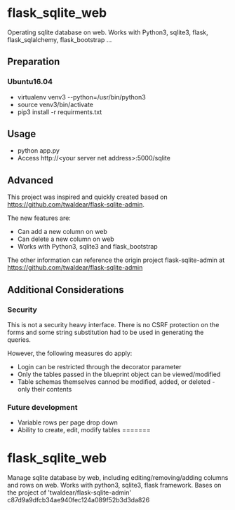 # flask_sqlite_web
Operating sqlite database on web. Works with Python3, sqlite3, flask, flask_sqlalchemy, flask_bootstrap ...

## Preparation
### Ubuntu16.04
* virtualenv venv3 --python=/usr/bin/python3
* source venv3/bin/activate
* pip3 install -r requirments.txt

## Usage
* python app.py
* Access http://\<your server net address\>:5000/sqlite

## Advanced
This project was inspired and quickly created based on https://github.com/twaldear/flask-sqlite-admin.

The new features are:
* Can add a new column on web
* Can delete a new column on web
* Works with Python3, sqlite3 and flask_bootstrap

The other information can reference the origin project flask-sqlite-admin at https://github.com/twaldear/flask-sqlite-admin


## Additional Considerations
### Security
This is not a security heavy interface. There is no CSRF protection on the forms and some string substitution had to be used in generating the queries.

However, the following measures do apply:
* Login can be restricted through the decorator parameter
* Only the tables passed in the blueprint object can be viewed/modified
* Table schemas themselves cannod be modified, added, or deleted - only their contents

### Future development
* Variable rows per page drop down
* Ability to create, edit, modify tables
=======
# flask_sqlite_web
Manage sqlite database by web, including editing/removing/adding columns and rows on web. Works with python3, sqlite3, flask framework. Bases on the project of 'twaldear/flask-sqlite-admin' 
c87d9a9dfcb34ae940fec124a089f52b3d3da826
